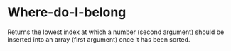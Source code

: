 # Where-do-I-belong
Returns the lowest index at which a number (second argument) should be inserted into an array (first argument) once it has been sorted.